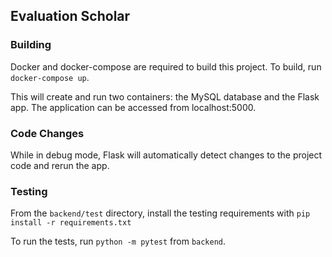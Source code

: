 ## Evaluation Scholar

### Building

Docker and docker-compose are required to build this project. To build, run `docker-compose up`.

This will create and run two containers: the MySQL database and the Flask app. The application can be accessed from localhost:5000.

### Code Changes

While in debug mode, Flask will automatically detect changes to the project code and rerun the app.

### Testing

From the `backend/test` directory, install the testing requirements with `pip install -r requirements.txt`

To run the tests, run `python -m pytest` from `backend`.
